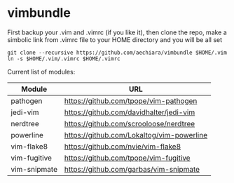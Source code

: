 # vimbundle
First backup your .vim and .vimrc (if you like it), then clone the repo, make a simbolic link from .vimrc file to your HOME directory and you will be all set

```
git clone --recursive https://github.com/aechiara/vimbundle $HOME/.vim
ln -s $HOME/.vim/.vimrc $HOME/.vimrc
```

Current list of modules:

| Module | URL |
| --- | --- |
|pathogen|https://github.com/tpope/vim-pathogen|
|jedi-vim|https://github.com/davidhalter/jedi-vim|
|nerdtree|https://github.com/scrooloose/nerdtree|
|powerline|https://github.com/Lokaltog/vim-powerline|
|vim-flake8|https://github.com/nvie/vim-flake8|
|vim-fugitive|https://github.com/tpope/vim-fugitive|
|vim-snipmate|https://github.com/garbas/vim-snipmate|
